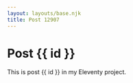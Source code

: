 ```yaml
---
layout: layouts/base.njk
title: Post 12907
---
```


# Post {{ id }}

This is post {{ id }} in my Eleventy project.

